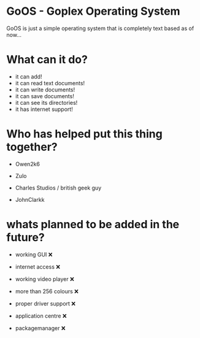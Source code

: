 # GoOS - Goplex Operating System
GoOS is just a simple operating system that is completely text based as of now...


# What can it do?

- it can add!
- it can read text documents!
- it can write documents!
- it can save documents!
- it can see its directories!
- it has internet support!

# Who has helped put this thing together?

- Owen2k6

- Zulo

- Charles Studios / british geek guy

- JohnClarkk

# whats planned to be added in the future?

- working GUI :x:
 
- internet access :x:

- working video player :x:

- more than 256 colours :x:

- proper driver support :x:

- application centre :x:

- packagemanager :x: